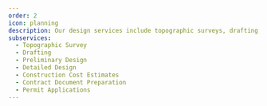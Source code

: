 ```yaml
---
order: 2
icon: planning
description: Our design services include topographic surveys, drafting, preliminary & detailed design, as well as costruction cost estimates, contract document preparation, and permit applications.
subservices:
  - Topographic Survey
  - Drafting
  - Preliminary Design
  - Detailed Design
  - Construction Cost Estimates
  - Contract Document Preparation
  - Permit Applications
---
```

  
